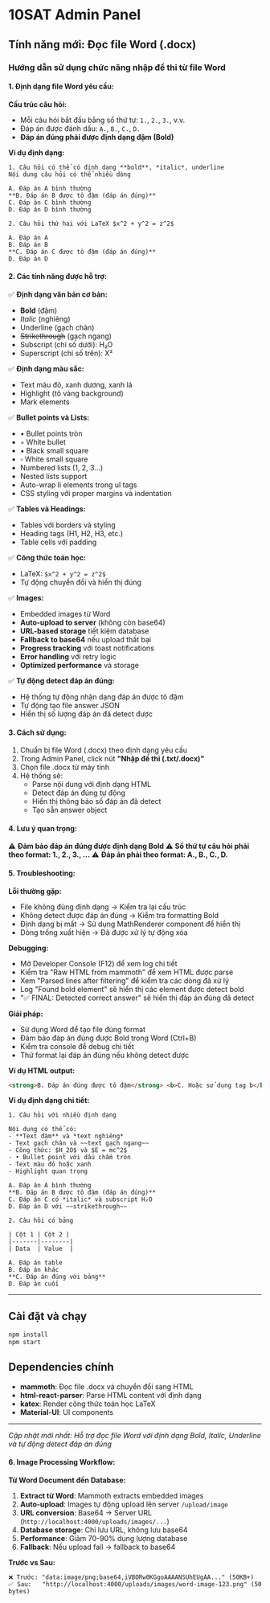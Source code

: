 # 10SAT Admin Panel

## Tính năng mới: Đọc file Word (.docx)

### Hướng dẫn sử dụng chức năng nhập đề thi từ file Word

#### 1. Định dạng file Word yêu cầu:

**Cấu trúc câu hỏi:**

- Mỗi câu hỏi bắt đầu bằng số thứ tự: `1.`, `2.`, `3.`, v.v.
- Đáp án được đánh dấu: `A.`, `B.`, `C.`, `D.`
- **Đáp án đúng phải được định dạng đậm (Bold)**

**Ví dụ định dạng:**

```
1. Câu hỏi có thể có định dạng **bold**, *italic*, underline
Nội dung câu hỏi có thể nhiều dòng

A. Đáp án A bình thường
**B. Đáp án B được tô đậm (đáp án đúng)**
C. Đáp án C bình thường
D. Đáp án D bình thường

2. Câu hỏi thứ hai với LaTeX $x^2 + y^2 = z^2$

A. Đáp án A
B. Đáp án B
**C. Đáp án C được tô đậm (đáp án đúng)**
D. Đáp án D
```

#### 2. Các tính năng được hỗ trợ:

✅ **Định dạng văn bản cơ bản:**

- **Bold** (đậm)
- _Italic_ (nghiêng)
- Underline (gạch chân)
- ~~Strikethrough~~ (gạch ngang)
- Subscript (chỉ số dưới): H₂O
- Superscript (chỉ số trên): X²

✅ **Định dạng màu sắc:**

- Text màu đỏ, xanh dương, xanh lá
- Highlight (tô vàng background)
- Mark elements

✅ **Bullet points và Lists:**

- • Bullet points tròn
- ◦ White bullet
- ▪ Black small square
- ▫ White small square
- Numbered lists (1, 2, 3...)
- Nested lists support
- Auto-wrap li elements trong ul tags
- CSS styling với proper margins và indentation

✅ **Tables và Headings:**

- Tables với borders và styling
- Heading tags (H1, H2, H3, etc.)
- Table cells với padding

✅ **Công thức toán học:**

- LaTeX: `$x^2 + y^2 = z^2$`
- Tự động chuyển đổi và hiển thị đúng

✅ **Images:**

- Embedded images từ Word
- **Auto-upload to server** (không còn base64)
- **URL-based storage** tiết kiệm database
- **Fallback to base64** nếu upload thất bại
- **Progress tracking** với toast notifications
- **Error handling** với retry logic
- **Optimized performance** và storage

✅ **Tự động detect đáp án đúng:**

- Hệ thống tự động nhận dạng đáp án được tô đậm
- Tự động tạo file answer JSON
- Hiển thị số lượng đáp án đã detect được

#### 3. Cách sử dụng:

1. Chuẩn bị file Word (.docx) theo định dạng yêu cầu
2. Trong Admin Panel, click nút **"Nhập đề thi (.txt/.docx)"**
3. Chọn file .docx từ máy tính
4. Hệ thống sẽ:
   - Parse nội dung với định dạng HTML
   - Detect đáp án đúng tự động
   - Hiển thị thông báo số đáp án đã detect
   - Tạo sẵn answer object

#### 4. Lưu ý quan trọng:

⚠️ **Đảm bảo đáp án đúng được định dạng Bold**
⚠️ **Số thứ tự câu hỏi phải theo format: 1., 2., 3., ...**
⚠️ **Đáp án phải theo format: A., B., C., D.**

#### 5. Troubleshooting:

**Lỗi thường gặp:**

- File không đúng định dạng → Kiểm tra lại cấu trúc
- Không detect được đáp án đúng → Kiểm tra formatting Bold
- Định dạng bị mất → Sử dụng MathRenderer component để hiển thị
- Dòng trống xuất hiện → Đã được xử lý tự động xóa

**Debugging:**

- Mở Developer Console (F12) để xem log chi tiết
- Kiểm tra "Raw HTML from mammoth" để xem HTML được parse
- Xem "Parsed lines after filtering" để kiểm tra các dòng đã xử lý
- Log "Found bold element" sẽ hiển thị các element được detect bold
- "✅ FINAL: Detected correct answer" sẽ hiển thị đáp án đúng đã detect

**Giải pháp:**

- Sử dụng Word để tạo file đúng format
- Đảm bảo đáp án đúng được Bold trong Word (Ctrl+B)
- Kiểm tra console để debug chi tiết
- Thử format lại đáp án đúng nếu không detect được

**Ví dụ HTML output:**

```html
<strong>B. Đáp án đúng được tô đậm</strong> <b>C. Hoặc sử dụng tag b</b>
```

**Ví dụ định dạng chi tiết:**

```
1. Câu hỏi với nhiều định dạng

Nội dung có thể có:
- **Text đậm** và *text nghiêng*
- Text gạch chân và ~~text gạch ngang~~
- Công thức: $H_2O$ và $E = mc^2$
- • Bullet point với dấu chấm tròn
- Text màu đỏ hoặc xanh
- Highlight quan trọng

A. Đáp án A bình thường
**B. Đáp án B được tô đậm (đáp án đúng)**
C. Đáp án C có *italic* và subscript H₂O
D. Đáp án D với ~~strikethrough~~

2. Câu hỏi có bảng

| Cột 1 | Cột 2 |
|-------|--------|
| Data  | Value  |

A. Đáp án table
B. Đáp án khác
**C. Đáp án đúng với bảng**
D. Đáp án cuối
```

---

## Cài đặt và chạy

```bash
npm install
npm start
```

## Dependencies chính

- **mammoth**: Đọc file .docx và chuyển đổi sang HTML
- **html-react-parser**: Parse HTML content với định dạng
- **katex**: Render công thức toán học LaTeX
- **Material-UI**: UI components

---

_Cập nhật mới nhất: Hỗ trợ đọc file Word với định dạng Bold, Italic, Underline và tự động detect đáp án đúng_

#### 6. Image Processing Workflow:

**Từ Word Document đến Database:**

1. **Extract từ Word**: Mammoth extracts embedded images
2. **Auto-upload**: Images tự động upload lên server `/upload/image`
3. **URL conversion**: Base64 → Server URL (`http://localhost:4000/uploads/images/...`)
4. **Database storage**: Chỉ lưu URL, không lưu base64
5. **Performance**: Giảm 70-90% dung lượng database
6. **Fallback**: Nếu upload fail → fallback to base64

**Trước vs Sau:**

```
❌ Trước: "data:image/png;base64,iVBORw0KGgoAAAANSUhEUgAA..." (50KB+)
✅ Sau:   "http://localhost:4000/uploads/images/word-image-123.png" (50 bytes)
```
